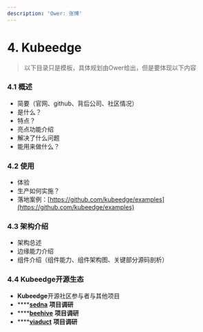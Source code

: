 ```yaml
---
description: 'Ower: 张博'
---
```


# 4. Kubeedge

> 以下目录只是模板，具体规划由Ower给出，但是要体现以下内容

### 4.1 概述

* 简要（官网、github、背后公司、社区情况）
* 是什么？
* 特点？
* 亮点功能介绍
* 解决了什么问题
* 能用来做什么？

### 4.2 使用

* 体验
* 生产如何实施？
* 落地案例：[https://github.com/kubeedge/examples](https://github.com/kubeedge/examples)

### 4.3 架构介绍

* 架构总述
* 边缘能力介绍
* 组件介绍（组件能力、组件架构图、关键部分源码剖析）

### 4.4 Kubeedge开源生态

* **Kubeedge**开源社区参与者与其他项目
* \*\*\*\*[**sedna**](https://github.com/kubeedge/sedna) **项目调研**
* \*\*\*\*[**beehive**](https://github.com/kubeedge/beehive) **项目调研**
* \*\*\*\*[**viaduct**](https://github.com/kubeedge/viaduct) **项目调研**



